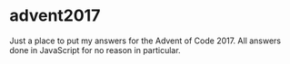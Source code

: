 # advent2017
Just a place to put my answers for the Advent of Code 2017.  All answers done in JavaScript for no reason in particular.
